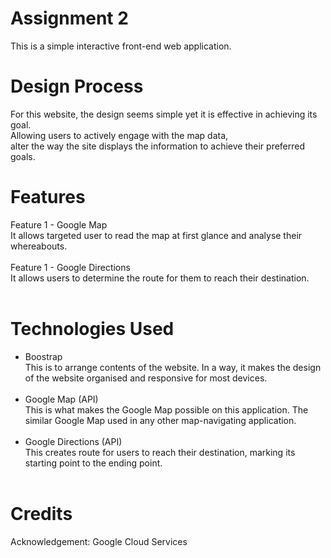 # Assignment 2
This is a simple interactive front-end web application.<br />

# Design Process
For this website, the design seems simple yet it is effective in achieving its goal.<br />
Allowing users to actively engage with the map data, <br/>
alter the way the site displays the information to achieve their preferred goals.<br />

# Features
Feature 1 - Google Map<br />
It allows targeted user to read the map at first glance and analyse their whereabouts.<br /><br />
Feature 1 - Google Directions<br />
It allows users to determine the route for them to reach their destination.<br /><br />

# Technologies Used 
- Boostrap<br />
This is to arrange contents of the website. In a way, it makes the design of the website organised and responsive for most devices.<br /><br />
- Google Map (API)<br />
This is what makes the Google Map possible on this application. The similar Google Map used in any other map-navigating application.<br /><br />
- Google Directions (API)<br />
This creates route for users to reach their destination, marking its starting point to the ending point. <br /><br />

# Credits
Acknowledgement: Google Cloud Services
